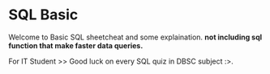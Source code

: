 # SQL Basic
Welcome to Basic SQL sheetcheat and some explaination. **not including sql function that make faster data queries.**

For IT Student >> Good luck on every SQL quiz in DBSC subject :>.
